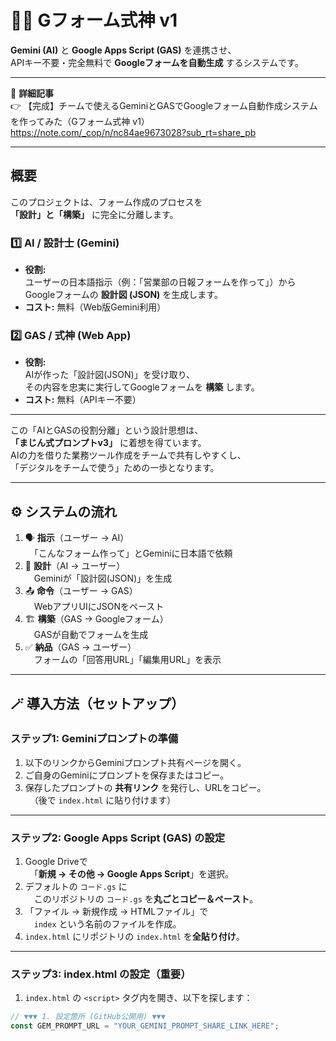 # 🧙‍♂️ Gフォーム式神 v1

**Gemini (AI)** と **Google Apps Script (GAS)** を連携させ、  
APIキー不要・完全無料で **Googleフォームを自動生成** するシステムです。

---

📘 **詳細記事**  
👉 【完成】チームで使えるGeminiとGASでGoogleフォーム自動作成システムを作ってみた（Gフォーム式神 v1）
https://note.com/_cop/n/nc84ae9673028?sub_rt=share_pb

---

## 概要

このプロジェクトは、フォーム作成のプロセスを  
**「設計」と「構築」** に完全に分離します。

### 1️⃣ AI / 設計士 (Gemini)
- **役割:**  
  ユーザーの日本語指示（例：「営業部の日報フォームを作って」）から  
  Googleフォームの **設計図 (JSON)** を生成します。  
- **コスト:** 無料（Web版Gemini利用）

### 2️⃣ GAS / 式神 (Web App)
- **役割:**  
  AIが作った「設計図(JSON)」を受け取り、  
  その内容を忠実に実行してGoogleフォームを **構築** します。  
- **コスト:** 無料（APIキー不要）

---

この「AIとGASの役割分離」という設計思想は、  
**「まじん式プロンプトv3」** に着想を得ています。  
AIの力を借りた業務ツール作成をチームで共有しやすくし、  
「デジタルをチームで使う」ための一歩となります。

---

## ⚙️ システムの流れ

1. 🗣️ **指示**（ユーザー → AI）  
　「こんなフォーム作って」とGeminiに日本語で依頼  
2. 🧠 **設計**（AI → ユーザー）  
　Geminiが「設計図(JSON)」を生成  
3. 📤 **命令**（ユーザー → GAS）  
　WebアプリUIにJSONをペースト  
4. 🏗️ **構築**（GAS → Googleフォーム）  
　GASが自動でフォームを生成  
5. ✅ **納品**（GAS → ユーザー）  
　フォームの「回答用URL」「編集用URL」を表示  

---

## 🪄 導入方法（セットアップ）

### ステップ1: Geminiプロンプトの準備
1. 以下のリンクからGeminiプロンプト共有ページを開く。  
2. ご自身のGeminiにプロンプトを保存またはコピー。  
3. 保存したプロンプトの **共有リンク** を発行し、URLをコピー。  
　（後で `index.html` に貼り付けます）

---

### ステップ2: Google Apps Script (GAS) の設定
1. Google Driveで  
　「**新規 → その他 → Google Apps Script**」を選択。  
2. デフォルトの `コード.gs` に  
　このリポジトリの `コード.gs` を**丸ごとコピー＆ペースト**。  
3. 「ファイル → 新規作成 → HTMLファイル」で  
　`index` という名前のファイルを作成。  
4. `index.html` にリポジトリの `index.html` を**全貼り付け**。

---

### ステップ3: index.html の設定（重要）

1. `index.html` の `<script>` タグ内を開き、以下を探します：

```javascript
// ▼▼▼ 1. 設定箇所 (GitHub公開用) ▼▼▼
const GEM_PROMPT_URL = "YOUR_GEMINI_PROMPT_SHARE_LINK_HERE";
